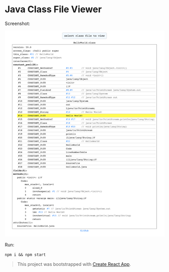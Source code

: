 # Java Class File Viewer

Screenshot:

![hello-world](./hello-world.png)

Run:

```shell script
npm i && npm start
```

> This project was bootstrapped with [Create React App](https://github.com/facebook/create-react-app).
